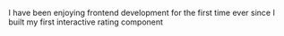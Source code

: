 I have been enjoying frontend development for the first time ever since I built my first interactive rating component






